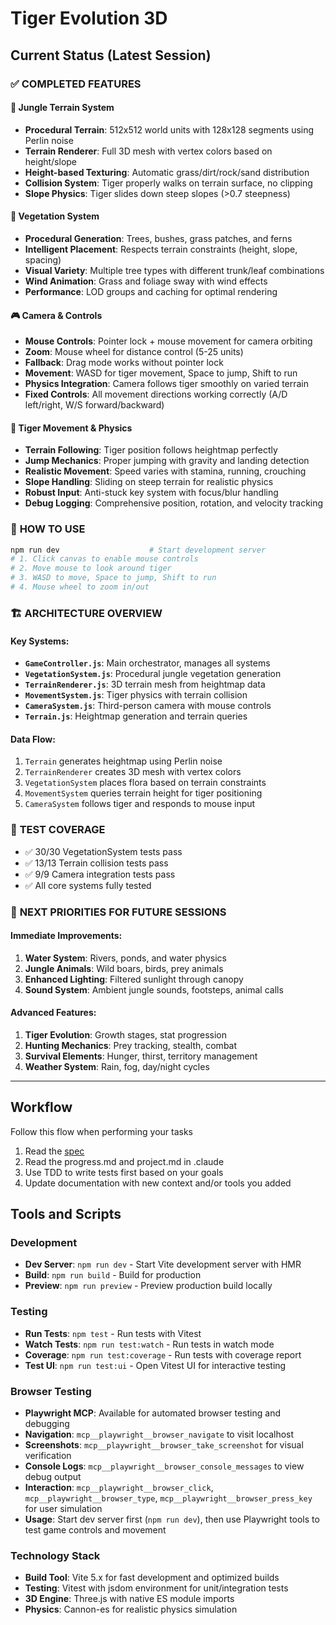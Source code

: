 # Tiger Evolution 3D

## Current Status (Latest Session)

### ✅ COMPLETED FEATURES

#### 🌿 **Jungle Terrain System** 
- **Procedural Terrain**: 512x512 world units with 128x128 segments using Perlin noise
- **Terrain Renderer**: Full 3D mesh with vertex colors based on height/slope
- **Height-based Texturing**: Automatic grass/dirt/rock/sand distribution
- **Collision System**: Tiger properly walks on terrain surface, no clipping
- **Slope Physics**: Tiger slides down steep slopes (>0.7 steepness)

#### 🌳 **Vegetation System**
- **Procedural Generation**: Trees, bushes, grass patches, and ferns
- **Intelligent Placement**: Respects terrain constraints (height, slope, spacing)
- **Visual Variety**: Multiple tree types with different trunk/leaf combinations
- **Wind Animation**: Grass and foliage sway with wind effects
- **Performance**: LOD groups and caching for optimal rendering

#### 🎮 **Camera & Controls**
- **Mouse Controls**: Pointer lock + mouse movement for camera orbiting
- **Zoom**: Mouse wheel for distance control (5-25 units)
- **Fallback**: Drag mode works without pointer lock
- **Movement**: WASD for tiger movement, Space to jump, Shift to run
- **Physics Integration**: Camera follows tiger smoothly on varied terrain
- **Fixed Controls**: All movement directions working correctly (A/D left/right, W/S forward/backward)

#### 🐅 **Tiger Movement & Physics**
- **Terrain Following**: Tiger position follows heightmap perfectly
- **Jump Mechanics**: Proper jumping with gravity and landing detection  
- **Realistic Movement**: Speed varies with stamina, running, crouching
- **Slope Handling**: Sliding on steep terrain for realistic physics
- **Robust Input**: Anti-stuck key system with focus/blur handling
- **Debug Logging**: Comprehensive position, rotation, and velocity tracking

### 🎯 **HOW TO USE**
```bash
npm run dev                    # Start development server
# 1. Click canvas to enable mouse controls
# 2. Move mouse to look around tiger
# 3. WASD to move, Space to jump, Shift to run
# 4. Mouse wheel to zoom in/out
```

### 🏗️ **ARCHITECTURE OVERVIEW**

#### Key Systems:
- **`GameController.js`**: Main orchestrator, manages all systems
- **`VegetationSystem.js`**: Procedural jungle vegetation generation
- **`TerrainRenderer.js`**: 3D terrain mesh from heightmap data
- **`MovementSystem.js`**: Tiger physics with terrain collision
- **`CameraSystem.js`**: Third-person camera with mouse controls
- **`Terrain.js`**: Heightmap generation and terrain queries

#### Data Flow:
1. `Terrain` generates heightmap using Perlin noise
2. `TerrainRenderer` creates 3D mesh with vertex colors
3. `VegetationSystem` places flora based on terrain constraints
4. `MovementSystem` queries terrain height for tiger positioning
5. `CameraSystem` follows tiger and responds to mouse input

### 🧪 **TEST COVERAGE**
- ✅ 30/30 VegetationSystem tests pass
- ✅ 13/13 Terrain collision tests pass  
- ✅ 9/9 Camera integration tests pass
- ✅ All core systems fully tested

### 🚀 **NEXT PRIORITIES FOR FUTURE SESSIONS**

#### Immediate Improvements:
1. **Water System**: Rivers, ponds, and water physics
2. **Jungle Animals**: Wild boars, birds, prey animals
3. **Enhanced Lighting**: Filtered sunlight through canopy
4. **Sound System**: Ambient jungle sounds, footsteps, animal calls

#### Advanced Features:
1. **Tiger Evolution**: Growth stages, stat progression
2. **Hunting Mechanics**: Prey tracking, stealth, combat
3. **Survival Elements**: Hunger, thirst, territory management
4. **Weather System**: Rain, fog, day/night cycles

---

## Workflow

Follow this flow when performing your tasks

1. Read the [spec](.claude/spec.md)
2. Read the progress.md and project.md in .claude
3. Use TDD to write tests first based on your goals
4. Update documentation with new context and/or tools you added

## Tools and Scripts

### Development

- **Dev Server**: `npm run dev` - Start Vite development server with HMR
- **Build**: `npm run build` - Build for production
- **Preview**: `npm run preview` - Preview production build locally

 

### Testing

- **Run Tests**: `npm test` - Run tests with Vitest
- **Watch Tests**: `npm run test:watch` - Run tests in watch mode
- **Coverage**: `npm run test:coverage` - Run tests with coverage report
- **Test UI**: `npm run test:ui` - Open Vitest UI for interactive testing

### Browser Testing

- **Playwright MCP**: Available for automated browser testing and debugging
- **Navigation**: `mcp__playwright__browser_navigate` to visit localhost
- **Screenshots**: `mcp__playwright__browser_take_screenshot` for visual verification
- **Console Logs**: `mcp__playwright__browser_console_messages` to view debug output
- **Interaction**: `mcp__playwright__browser_click`, `mcp__playwright__browser_type`, `mcp__playwright__browser_press_key` for user simulation
- **Usage**: Start dev server first (`npm run dev`), then use Playwright tools to test game controls and movement

### Technology Stack

- **Build Tool**: Vite 5.x for fast development and optimized builds
- **Testing**: Vitest with jsdom environment for unit/integration tests
- **3D Engine**: Three.js with native ES module imports
- **Physics**: Cannon-es for realistic physics simulation